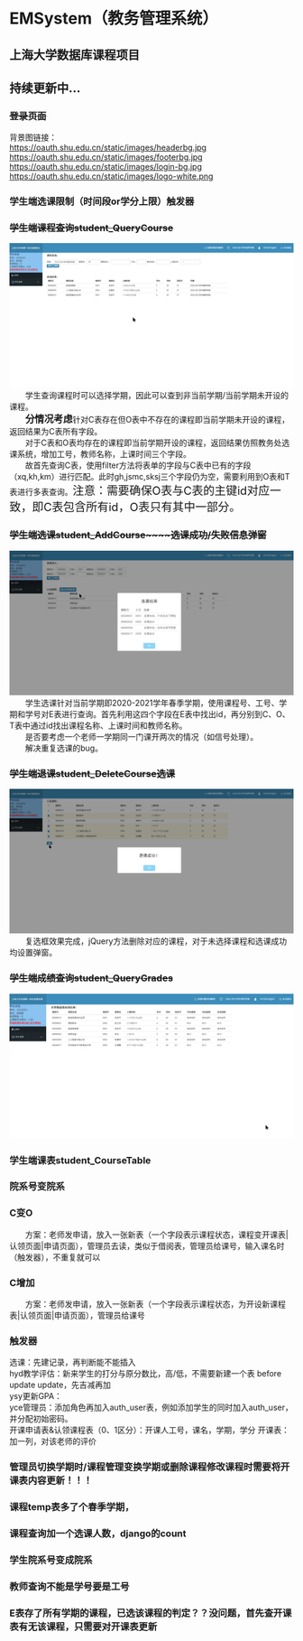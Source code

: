 # EMSystem（教务管理系统）
## 上海大学数据库课程项目
## 持续更新中...
### ~~登录页面~~
背景图链接： <br>
https://oauth.shu.edu.cn/static/images/headerbg.jpg <br>
https://oauth.shu.edu.cn/static/images/footerbg.jpg <br>
https://oauth.shu.edu.cn/static/images/login-bg.jpg <br>
https://oauth.shu.edu.cn/static/images/logo-white.png
### 学生端选课限制（时间段or学分上限）触发器
### ~~学生端课程查询student_QueryCourse~~
![image](https://github.com/Badw0lf613/EMSystem/blob/master/static/images/kccx.png)
&emsp;&emsp;学生查询课程时可以选择学期，因此可以查到非当前学期/当前学期未开设的课程。<br>
&emsp;&emsp;<big>__分情况考虑__</big>针对C表存在但O表中不存在的课程即当前学期未开设的课程，返回结果为C表所有字段。<br>&emsp;&emsp;对于C表和O表均存在的课程即当前学期开设的课程，返回结果仿照教务处选课系统，增加工号，教师名称，上课时间三个字段。<br>
&emsp;&emsp;故首先查询C表，使用filter方法将表单的字段与C表中已有的字段（xq,kh,km）进行匹配。此时gh,jsmc,sksj三个字段仍为空，需要利用到O表和T表进行多表查询。<big><big>注意：需要确保O表与C表的主键id对应一致，即C表包含所有id，O表只有其中一部分。</big></big>
### ~~学生端选课student_AddCourse~~~~选课成功/失败信息弹窗~~
![image](https://github.com/Badw0lf613/EMSystem/blob/master/static/images/xk.png)
&emsp;&emsp;学生选课针对当前学期即2020-2021学年春季学期，使用课程号、工号、学期和学号对E表进行查询。首先利用这四个字段在E表中找出id，再分别到C、O、T表中通过id找出课程名称、上课时间和教师名称。<br>
&emsp;&emsp;是否要考虑一个老师一学期同一门课开两次的情况（如信号处理）。<br>
&emsp;&emsp;解决重复选课的bug。
### ~~学生端退课student_DeleteCourse选课~~
![image](https://github.com/Badw0lf613/EMSystem/blob/master/static/images/tk.png)
&emsp;&emsp;复选框效果完成，jQuery方法删除对应的课程，对于未选择课程和选课成功均设置弹窗。
### ~~学生端成绩查询student_QueryGrades~~
![image](https://github.com/Badw0lf613/EMSystem/blob/master/static/images/cjcx.png)
### 学生端课表student_CourseTable
### 院系号变院系
### C变O
&emsp;&emsp;方案：老师发申请，放入一张新表（一个字段表示课程状态，课程变开课表|认领页面|申请页面），管理员去读，类似于借阅表，管理员给课号，输入课名时（触发器），不重复就可以
### C增加
&emsp;&emsp;方案：老师发申请，放入一张新表（一个字段表示课程状态，为开设新课程表|认领页面|申请页面），管理员给课号
### 触发器
选课：先建记录，再判断能不能插入<br>
hyd教学评估：新来学生的打分与原分数比，高/低，不需要新建一个表 before update update，先吉减再加<br>
ysy更新GPA：<br>
yce管理员：添加角色再加入auth_user表，例如添加学生的同时加入auth_user，并分配初始密码。<br>
开课申请表&认领课程表（0、1区分）：开课人工号，课名，学期，学分
开课表：加一列，对该老师的评价
### 管理员切换学期时/课程管理变换学期或删除课程修改课程时需要将开课表内容更新！！！
### 课程temp表多了个春季学期，
### 课程查询加一个选课人数，django的count
### 学生院系号变成院系
### 教师查询不能是学号要是工号
### E表存了所有学期的课程，已选该课程的判定？？没问题，首先查开课表有无该课程，只需要对开课表更新